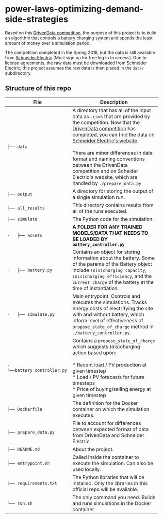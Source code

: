 # power-laws-optimizing-demand-side-strategies

Based on this [DrivenData competition](https://www.drivendata.org/competitions/53/optimize-photovoltaic-battery/page/104/), the purpose of this project is to build an algorithm that controls a battery charging system and spends the least amount of money over a simulation period.

The competition completed in the Spring 2018, but the data is still available from [Schneider Electric](https://data.exchange.se.com/explore/dataset/power-laws-optimizing-demand-side-strategies-training-data/information/?disjunctive.site_id) (Must sign up for free log in to access). Due to license agreements, the raw data must be downloaded from Schneider Electric; this project assumes the raw data is then placed in the `data/` subdirectory.


## Structure of this repo

File | Description |
---- | ----- |
`├── data` | A directory that has all of the input data as `.csv`s that are provided by the competition. Now that the [DrivenData competition](https://github.com/drivendataorg/power-laws-optimization) has completed, you can find the data on [Schneider Electric's website](https://data.exchange.se.com/explore/dataset/power-laws-optimizing-demand-side-strategies-training-data/information/?disjunctive.site_id). <br></br>There are minor differences in data format and naming conventions between the DrivenData competition and on Scheider Electric's website, which are handled by `./prepare_data.py` |
`├── output` | A directory for storing the output of a single simulation run. |
`├── all_results` | This directory contains results from all of the runs executed. |
`├── simulate` | The Python code for the simulation. |
`·   ├── assets` | **A FOLDER FOR ANY TRAINED MODELS/DATA THAT NEEDS TO BE LOADED BY `battery_controller.py`** |
`·   ├── battery.py` | Contains an object for storing information about the battery. Some of the params of the Battery object include `(dis)charging capacity`, `(dis)charging efficiency`, and the `current charge` of the battery at the time of instantiation. |
`·   ├── simulate.py` | Main entrypoint. Controls and executes the simulations. Tracks energy costs of electrifying the site with and without battery, which inform level of effectiveness of `propose_state_of_charge` method in `./battery_controller.py`. |
`·   └──battery_controller.py` | Contains a `propose_state_of_charge` which suggests (dis)charging action based upon: <br></br>* Recent load / PV production at given timestep<br/>* Load / PV forecasts for future timesteps<br/>* Price of buying/selling energy at given timestep |
`├── Dockerfile` | The definition for the Docker container on which the simulation executes. |
`├── prepare_data.py` | File to account for differences between expected format of data from DrivenData and Schneider Electric |
`├── README.md` | About the project. |
`├── entrypoint.sh` | Called inside the container to execute the simulation. Can also be used locally. |
`├── requirements.txt` | The Python libraries that will be installed. Only the libraries in this official repo will be available. |
`└── run.sh` | The only command you need. Builds and runs simulations in the Docker container. |